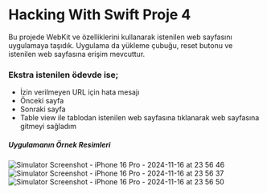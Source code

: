 # Hacking With Swift Proje 4

Bu projede WebKit ve özelliklerini kullanarak istenilen web sayfasını uygulamaya taşıdık.
Uygulama da yükleme çubuğu, reset butonu ve istenilen web sayfasına erişim mevcuttur.

### Ekstra istenilen ödevde ise;
* İzin verilmeyen URL için hata mesajı
* Önceki sayfa
* Sonraki sayfa
* Table view ile tablodan istenilen web sayfasına tıklanarak web sayfasına gitmeyi sağladım

##### Uygulamanın Örnek Resimleri
![Simulator Screenshot - iPhone 16 Pro - 2024-11-16 at 23 56 46](https://github.com/user-attachments/assets/f1440822-32d4-4258-8995-bdbbed59a70e)
![Simulator Screenshot - iPhone 16 Pro - 2024-11-16 at 23 56 37](https://github.com/user-attachments/assets/de2514d7-b23e-4315-8f8f-219dde0bcbeb)
![Simulator Screenshot - iPhone 16 Pro - 2024-11-16 at 23 56 50](https://github.com/user-attachments/assets/4d6e142d-515e-49e0-be75-00201cd3154a)

